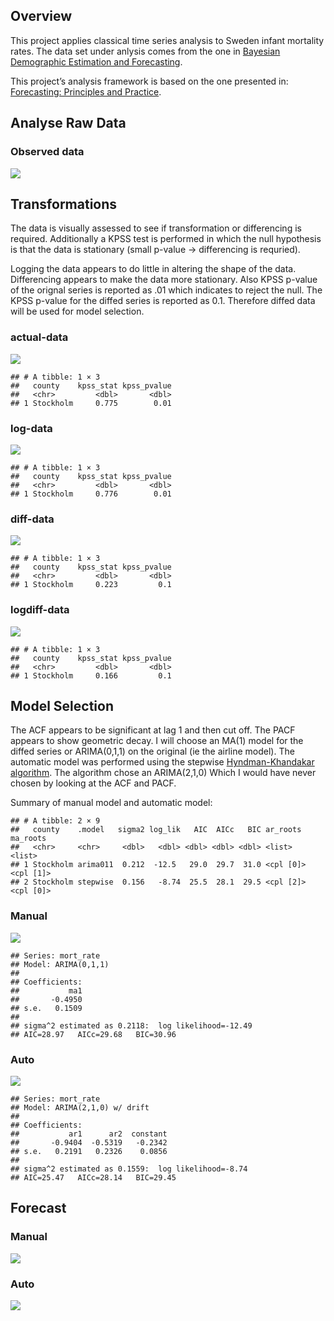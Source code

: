 ## Overview

This project applies classical time series analysis to Sweden infant
mortality rates. The data set under anlysis comes from the one in
[Bayesian Demographic Estimation and
Forecasting](https://www.taylorfrancis.com/chapters/mono/10.1201/9780429452987-11/infant-mortality-sweden-john-bryant-junni-zhang).

This project’s analysis framework is based on the one presented in:
[Forecasting: Principles and
Practice](https://otexts.com/fpp3/arima-r.html).

## Analyse Raw Data

### Observed data

![](README_files/figure-gfm/unnamed-chunk-1-1.png)<!-- -->

## 

## Transformations

The data is visually assessed to see if transformation or differencing
is required. Additionally a KPSS test is performed in which the null
hypothesis is that the data is stationary (small p-value -\>
differencing is requried).

Logging the data appears to do little in altering the shape of the data.
Differencing appears to make the data more stationary. Also KPSS p-value
of the orignal series is reported as .01 which indicates to reject the
null. The KPSS p-value for the diffed series is reported as 0.1.
Therefore diffed data will be used for model selection.

### actual-data

![](README_files/figure-gfm/unnamed-chunk-2-1.png)<!-- -->

    ## # A tibble: 1 × 3
    ##   county    kpss_stat kpss_pvalue
    ##   <chr>         <dbl>       <dbl>
    ## 1 Stockholm     0.775        0.01

### log-data

![](README_files/figure-gfm/unnamed-chunk-3-1.png)<!-- -->

    ## # A tibble: 1 × 3
    ##   county    kpss_stat kpss_pvalue
    ##   <chr>         <dbl>       <dbl>
    ## 1 Stockholm     0.776        0.01

### diff-data

![](README_files/figure-gfm/unnamed-chunk-4-1.png)<!-- -->

    ## # A tibble: 1 × 3
    ##   county    kpss_stat kpss_pvalue
    ##   <chr>         <dbl>       <dbl>
    ## 1 Stockholm     0.223         0.1

### logdiff-data

![](README_files/figure-gfm/unnamed-chunk-5-1.png)<!-- -->

    ## # A tibble: 1 × 3
    ##   county    kpss_stat kpss_pvalue
    ##   <chr>         <dbl>       <dbl>
    ## 1 Stockholm     0.166         0.1

## 

## Model Selection

The ACF appears to be significant at lag 1 and then cut off. The PACF
appears to show geometric decay. I will choose an MA(1) model for the
diffed series or ARIMA(0,1,1) on the original (ie the airline model).
The automatic model was performed using the stepwise [Hyndman-Khandakar
algorithm](https://otexts.com/fpp3/arima-r.html). The algorithm chose an
ARIMA(2,1,0) Which I would have never chosen by looking at the ACF and
PACF.

Summary of manual model and automatic model:

    ## # A tibble: 2 × 9
    ##   county    .model   sigma2 log_lik   AIC  AICc   BIC ar_roots  ma_roots 
    ##   <chr>     <chr>     <dbl>   <dbl> <dbl> <dbl> <dbl> <list>    <list>   
    ## 1 Stockholm arima011  0.212  -12.5   29.0  29.7  31.0 <cpl [0]> <cpl [1]>
    ## 2 Stockholm stepwise  0.156   -8.74  25.5  28.1  29.5 <cpl [2]> <cpl [0]>

### Manual

![](README_files/figure-gfm/unnamed-chunk-8-1.png)<!-- -->

    ## Series: mort_rate 
    ## Model: ARIMA(0,1,1) 
    ## 
    ## Coefficients:
    ##           ma1
    ##       -0.4950
    ## s.e.   0.1509
    ## 
    ## sigma^2 estimated as 0.2118:  log likelihood=-12.49
    ## AIC=28.97   AICc=29.68   BIC=30.96

### Auto

![](README_files/figure-gfm/unnamed-chunk-9-1.png)<!-- -->

    ## Series: mort_rate 
    ## Model: ARIMA(2,1,0) w/ drift 
    ## 
    ## Coefficients:
    ##           ar1      ar2  constant
    ##       -0.9404  -0.5319   -0.2342
    ## s.e.   0.2191   0.2326    0.0856
    ## 
    ## sigma^2 estimated as 0.1559:  log likelihood=-8.74
    ## AIC=25.47   AICc=28.14   BIC=29.45

## 

## Forecast

### Manual

![](README_files/figure-gfm/unnamed-chunk-10-1.png)<!-- -->

### Auto

![](README_files/figure-gfm/unnamed-chunk-11-1.png)<!-- -->

##

